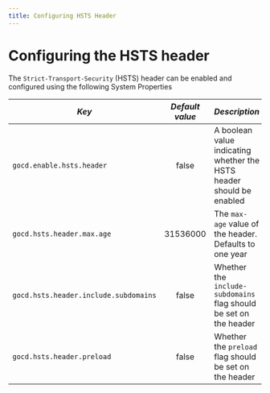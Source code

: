 ```yaml
---
title: Configuring HSTS Header
---
```


# Configuring the HSTS header

The `Strict-Transport-Security` (HSTS) header can be enabled and configured using the following System Properties

| *Key*                          | *Default value* | *Description*                                                                             |
|--------------------------------|:---------------:|-------------------------------------------------------------------------------------------|
| `gocd.enable.hsts.header`      |      false      | A boolean value indicating whether the HSTS header should be enabled |
| `gocd.hsts.header.max.age`     |      31536000   | The `max-age` value of the header. Defaults to one year |
| `gocd.hsts.header.include.subdomains` |      false       | Whether the `include-subdomains` flag should be set on the header |
| `gocd.hsts.header.preload`     |      false      | Whether the `preload` flag should be set on the header |

